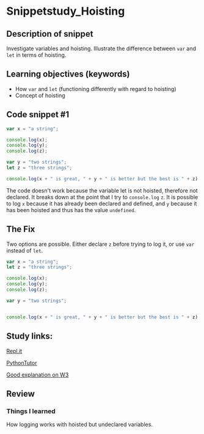 # Snippetstudy_Hoisting

## Description of snippet
Investigate variables and hoisting. Illustrate the difference between `var` and `let` in terms of hoisting.

## Learning objectives (keywords)
* How `var` and `let` (functioning differently with regard to hoisting)
* Concept of hoisting

## Code snippet #1
```js
var x = "a string";

console.log(x);
console.log(y);
console.log(z);

var y = "two strings";
let z = "three strings";

console.log(x + " is great, " + y + " is better but the best is " + z)
```

The code doesn't work because the variable let is not hoisted, therefore not declared. It breaks down at the point that I try to `console.log` `z`. 
It is possible to log `x` because it has already been declared and defined, and `y` because it has been hoisted and thus has the value `undefined`.

## The Fix
Two options are possible. Either declare `z` before trying to log it, or use `var` instead of `let`.
```js
var x = "a string";
let z = "three strings";

console.log(x);
console.log(y);
console.log(z);

var y = "two strings";


console.log(x + " is great, " + y + " is better but the best is " + z)
```

## Study links:
[Repl.it](https://repl.it/@dleufer/snippetstudyhoisting)

[PythonTutor](https://goo.gl/upKTKz)

[Good explanation on W3](https://www.w3schools.com/js/js_hoisting.asp)

## Review


### Things I learned
How logging works with hoisted but undeclared variables.
